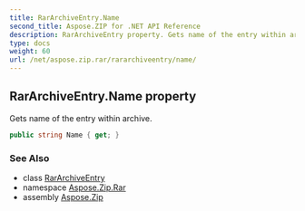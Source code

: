 ```yaml
---
title: RarArchiveEntry.Name
second_title: Aspose.ZIP for .NET API Reference
description: RarArchiveEntry property. Gets name of the entry within archive
type: docs
weight: 60
url: /net/aspose.zip.rar/rararchiveentry/name/
---
```

## RarArchiveEntry.Name property

Gets name of the entry within archive.

```csharp
public string Name { get; }
```

### See Also

* class [RarArchiveEntry](../)
* namespace [Aspose.Zip.Rar](../../rararchiveentry/)
* assembly [Aspose.Zip](../../../)


